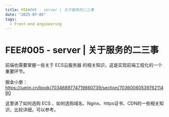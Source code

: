 ```yaml
---
title: FEE#005 - server | 关于服务的二三事
date: "2025-07-05"
tags:
  - Front-end engineering
---
```


# FEE#005 - server | 关于服务的二三事

前端也需要掌握一些关于 ECS云服务器 的相关知识，这是实现前端工程化的一个重要环节。

掘金小册：https://juejin.cn/book/7034689774719860739/section/7036006053976211490

这里讲了如何选购 ECS 、如何选购域名、Nginx、https证书、CDN的一些相关知识，比较详细，可以参考。






























































































































































































